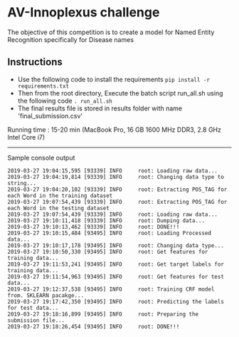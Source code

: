 # AV-Innoplexus challenge

The objective of this competition is to create a model for Named Entity Recognition specifically for Disease names

## Instructions

* Use the following code to install the requirements `pip install -r requirements.txt`
* Then from the root directory, Execute the batch script run_all.sh using the following code `. run_all.sh`
* The final results file is stored in results folder with name 'final_submission.csv' 

Running time : 15-20 min (MacBook Pro, 16 GB 1600 MHz DDR3, 2.8 GHz Intel Core i7) 
***************************************************************************
Sample console output
```console
2019-03-27 19:04:15,595 [93339] INFO     root: Loading raw data...
2019-03-27 19:04:19,814 [93339] INFO     root: Changing data type to string...
2019-03-27 19:04:20,102 [93339] INFO     root: Extracting POS_TAG for each Word in the training dataset
2019-03-27 19:07:54,439 [93339] INFO     root: Extracting POS_TAG for each Word in the testing dataset
2019-03-27 19:07:54,439 [93339] INFO     root: Loading raw data...
2019-03-27 19:10:11,418 [93339] INFO     root: Dumping data...
2019-03-27 19:10:13,462 [93339] INFO     root: DONE!!!
2019-03-27 19:10:15,484 [93495] INFO     root: Loading Processed data...
2019-03-27 19:10:17,178 [93495] INFO     root: Changing data type...
2019-03-27 19:10:50,330 [93495] INFO     root: Get features for training data...
2019-03-27 19:11:53,241 [93495] INFO     root: Get target labels for training data...
2019-03-27 19:11:54,963 [93495] INFO     root: Get features for test data...
2019-03-27 19:12:37,538 [93495] INFO     root: Training CRF model from. SKLEARN pacakge...
2019-03-27 19:17:42,350 [93495] INFO     root: Predicting the labels for test data...
2019-03-27 19:18:16,899 [93495] INFO     root: Preparing the submission file...
2019-03-27 19:18:26,454 [93495] INFO     root: DONE!!!
```
